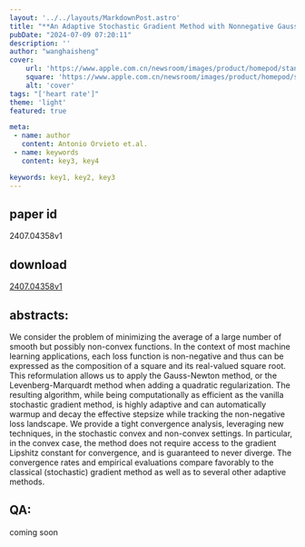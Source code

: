 ```yaml
---
layout: '../../layouts/MarkdownPost.astro'
title: "**An Adaptive Stochastic Gradient Method with Nonnegative GaussNewton Stepsizes**"
pubDate: "2024-07-09 07:20:11"
description: ''
author: "wanghaisheng"
cover:
    url: 'https://www.apple.com.cn/newsroom/images/product/homepod/standard/Apple-HomePod-hero-230118_big.jpg.large_2x.jpg'
    square: 'https://www.apple.com.cn/newsroom/images/product/homepod/standard/Apple-HomePod-hero-230118_big.jpg.large_2x.jpg'
    alt: 'cover'
tags: "['heart rate']" 
theme: 'light'
featured: true

meta:
 - name: author
   content: Antonio Orvieto et.al.
 - name: keywords
   content: key3, key4

keywords: key1, key2, key3
---
```


## paper id
2407.04358v1
## download
[2407.04358v1](http://arxiv.org/abs/2407.04358v1)
## abstracts:
We consider the problem of minimizing the average of a large number of smooth but possibly non-convex functions. In the context of most machine learning applications, each loss function is non-negative and thus can be expressed as the composition of a square and its real-valued square root. This reformulation allows us to apply the Gauss-Newton method, or the Levenberg-Marquardt method when adding a quadratic regularization. The resulting algorithm, while being computationally as efficient as the vanilla stochastic gradient method, is highly adaptive and can automatically warmup and decay the effective stepsize while tracking the non-negative loss landscape. We provide a tight convergence analysis, leveraging new techniques, in the stochastic convex and non-convex settings. In particular, in the convex case, the method does not require access to the gradient Lipshitz constant for convergence, and is guaranteed to never diverge. The convergence rates and empirical evaluations compare favorably to the classical (stochastic) gradient method as well as to several other adaptive methods.
## QA:
coming soon
